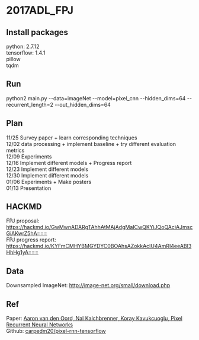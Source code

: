 # 2017ADL_FPJ
## Install packages
python: 2.7.12  
tensorflow: 1.4.1  
pillow  
tqdm

## Run
python2 main.py --data=imageNet --model=pixel_cnn --hidden_dims=64 --recurrent_length=2 --out_hidden_dims=64  

## Plan
11/25 Survey paper + learn corresponding techniques  
12/02 data processing + implement baseline + try different evaluation metrics  
12/09 Experiments  
12/16 Implement different models + Progress report  
12/23 Implement different models  
12/30 Implement different models  
01/06 Experiments + Make posters  
01/13 Presentation  

## HACKMD
FPJ proposal: https://hackmd.io/GwMwnADARgTAhhAtMAjAdgMaICwQKYiJQoQAciAJmscGiAKwrZ5hA===  
FPJ progress report: https://hackmd.io/KYFmCMHYBMGYDYC0BOAhsAZokkAcIU4AmRI4eeABl3HhHg1yA===  

## Data
Downsampled ImageNet: http://image-net.org/small/download.php  

## Ref
Paper: [Aaron van den Oord, Nal Kalchbrenner, Koray Kavukcuoglu, Pixel Recurrent Neural Networks](https://arxiv.org/pdf/1601.06759.pdf)  
Github: [carpedm20/pixel-rnn-tensorflow](https://github.com/carpedm20/pixel-rnn-tensorflow)  
